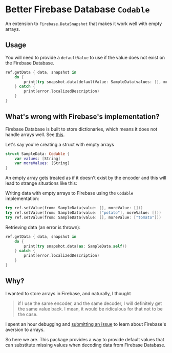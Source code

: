 # Better Firebase Database `Codable`

An extension to `Firebase.DataSnapshot` that makes it work well with empty arrays.

## Usage

You will need to provide a `defaultValue` to use if the value does not exist on the Firebase Database.

```swift
ref.getData { data, snapshot in
    do {
        print(try snapshot.data(defaultValue: SampleData(values: [], moreValues: [])))
    } catch {
        print(error.localizedDescription)
    }
}
```

## What's wrong with Firebase's implementation?

Firebase Database is built to store dictionaries, which means it does not handle arrays well. See [this](https://stackoverflow.com/a/48463446).

Let's say you're creating a struct with empty arrays
```swift
struct SampleData: Codable {
    var values: [String]
    var moreValues: [String]
}
```

An empty array gets treated as if it doesn't exist by the encoder and this will lead to strange situations like this:

Writing data with empty arrays to FIrebase using the `Codable` implementation:
```swift
try ref.setValue(from: SampleData(value: [], moreValue: []))
try ref.setValue(from: SampleData(value: ["potato"], moreValue: []))
try ref.setValue(from: SampleData(value: [], moreValue: ["tomato"]))
```

Retrieving data (an error is thrown):
```swift
ref.getData { data, snapshot in
    do {
        print(try snapshot.data(as: SampleData.self))
    } catch {
        print(error.localizedDescription)
    }
}
```

## Why?
I wanted to store arrays in Firebase, and naturally, I thought

> if I use the same encoder, and the same decoder, I will definitely get the same value back. I mean, it would be ridiculous for that not to be the case. 

I spent an hour debugging and [submitting an issue](https://github.com/firebase/firebase-ios-sdk/issues/9742) to learn about Firebase's aversion to arrays.

So here we are. This package provides a way to provide default values that can substitute missing values when decoding data from Firebase Database.
